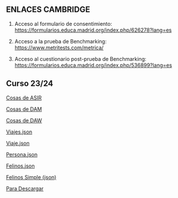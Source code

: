## ENLACES CAMBRIDGE
1. Acceso al formulario de consentimiento:
https://formularios.educa.madrid.org/index.php/626278?lang=es

2. Acceso a la prueba de Benchmarking:
https://www.metritests.com/metrica/

3. Acceso al cuestionario post-prueba de Benchmarking:
https://formularios.educa.madrid.org/index.php/536899?lang=es



## Curso 23/24


[Cosas de ASIR](asir.md)

[Cosas de DAM](dam.md)

[Cosas de DAW](daw.md)

[Viajes.json](viajes.json)

[Viaje.json](viaje.json)

[Persona.json](persona.json)

[Felinos.json](felinos.json)

[Felinos Simple (json)](felinosSimple.json)

[Para Descargar](exam_IAW.zip)
 

